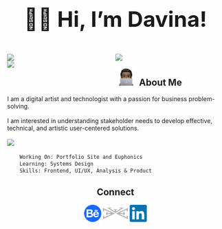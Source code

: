 <h1 align="center" style="font-size:50px" vertical-align="middle"> ✌🏾 Hi, I’m Davina!</h1>
<br>

<img width = "50%" align = "left" src = "https://github-readme-stats.vercel.app/api?username=davinawooley&theme=algolia" />
<img width = "50%" align = "left" src = "https://github-readme-stats.vercel.app/api/top-langs/?username=davinawooley&layout=compact&theme=algolia&hide=shell" />
<img width = "50%" align = "left" src = "https://github-readme-streak-stats.herokuapp.com/?user=davinawooley&theme=dark&background=040f2c&ring=0badfe" />
<h2> <img height = "45" src = "dewComp.PNG" display = "inline-block"/> About Me</h2>
I am a digital artist and technologist with a passion for business problem-solving.<br><br>I am interested in understanding stakeholder needs to develop effective, technical, and artistic user-centered solutions. 
  <div>
    <br>
    <img width = "45%" align = "inline" src = "https://skills.thijs.gg/icons?i=java,js,react,mysql,html,css&theme=light" />
    <br>
  </div>
  
        Working On: Portfolio Site and Euphonics
        Learning: Systems Design
        Skills: Frontend, UI/UX, Analysis & Product
        
<div width = "100%" align = "center">
  <h2>Connect</h2>
  <a href = "https://www.behance.com/davinawooley" target="_blank"> <img height = "40" align = "middle" src = "behance.png" /></a>
<a href = "https://www.davinawooley.com" target="_blank"> <img height = "30" align = "middle" src = "LogoGrey.png" /></a>
<a href = "https://www.linkedin.com/in/davinawooley/" target="_blank"> <img height = "40" align = "middle" src = "li.png" /></a>
</div>
